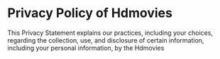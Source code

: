 # Privacy Policy of Hdmovies
This Privacy Statement explains our practices, including your choices, regarding the collection, use, and disclosure of certain information, including your personal information, by the Hdmovies
